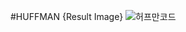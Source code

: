 #HUFFMAN {Result Image}
![허프만코드](https://github.com/abwlzjf/5819786_ParkNayeon/tree/6-huffman/6-huffman/6-huffman)
